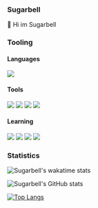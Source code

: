 ### Sugarbell
👋 Hi im Sugarbell
### Tooling
#### Languages


![](https://img.shields.io/badge/python-3776ab?style=for-the-badge&logo=python&logoColor=white)



#### Tools 
![](https://img.shields.io/badge/discord-7289da?style=for-the-badge&logo=discord&logoColor=white)
![](https://img.shields.io/badge/flask-000000?style=for-the-badge&logo=flask&logoColor=white)
![](https://img.shields.io/badge/microsoftonenote-7719aa?style=for-the-badge&logo=microsoftonenote&logoColor=white)
![](https://img.shields.io/badge/telegram-26a5e4?style=for-the-badge&logo=telegram&logoColor=white)

#### Learning 
![](https://img.shields.io/badge/html-e34f26?style=for-the-badge&logo=html&logoColor=white)
![](https://img.shields.io/badge/css3-1572b6?style=for-the-badge&logo=css3&logoColor=white)
![](https://img.shields.io/badge/javascript-f7df1e?style=for-the-badge&logo=javascript&logoColor=white)
![](https://img.shields.io/badge/python-3776ab?style=for-the-badge&logo=python&logoColor=white)

### Statistics
![Sugarbell's wakatime stats](https://github-readme-stats.vercel.app/api/wakatime?username=Sugarbell&layout=compact) <!-- Wakatime-->

![Sugarbell's GitHub stats](https://github-readme-stats.vercel.app/api?username=TaprisSugarbell&show_icons=true&theme=tokyonight)

[![Top Langs](https://github-readme-stats.vercel.app/api/top-langs/?username=TaprisSugarbell)](https://github.com/anuraghazra/github-readme-stats)

